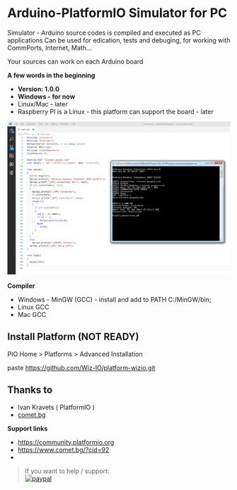 # Arduino-PlatformIO Simulator for PC

Simulator - Arduino source codes is compiled and executed as PC applications
Can be used for edication, tests and debuging, for working with CommPorts, Internet, Math...

Your sources can work on each Arduino board

**A few words in the beginning**
* **Version: 1.0.0**
* **Windows - for now**
* Linux/Mac - later
* Raspberry PI is a Linux - this platform can support the board - later

![Project](https://raw.githubusercontent.com/Wiz-IO/LIB/master/images//arduino-simulator.png) 

**Compiler**
* Windows - MinGW (GCC) - install and add to PATH C:/MinGW/bin;
* Linux GCC
* Mac GCC

## Install Platform (NOT READY)

PIO Home > Platforms > Advanced Installation 

paste https://github.com/Wiz-IO/platform-wizio.git


## Thanks to

* Ivan Kravets ( PlatformIO )
* [comet.bg](https://www.comet.bg/?cid=92)

**Support links**

* https://community.platformio.org
* https://www.comet.bg/?cid=92
* 

>If you want to help / support:   
[![paypal](https://www.paypalobjects.com/en_US/i/btn/btn_donate_SM.gif)](https://www.paypal.com/cgi-bin/webscr?cmd=_s-xclick&hosted_button_id=ESUP9LCZMZTD6)

